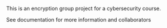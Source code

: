 This is an encryption group project for a cybersecurity course.

See documentation for more information and collaborators
